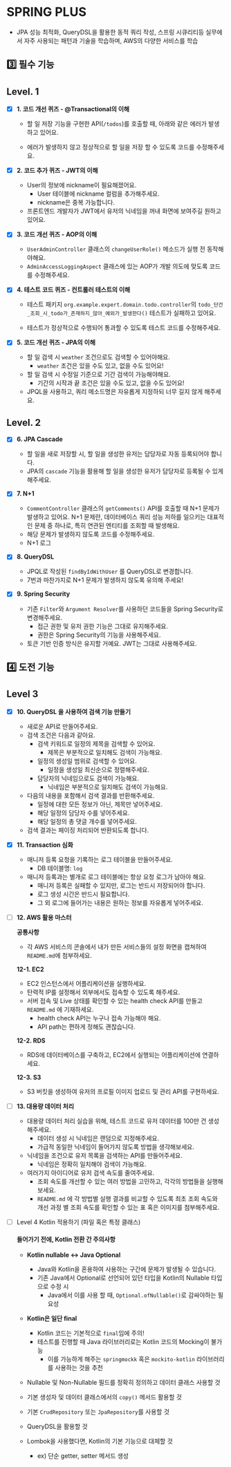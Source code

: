 # SPRING PLUS
- JPA 성능 최적화, QueryDSL을 활용한 동적 쿼리 작성, 스프링 시큐리티등 실무에서 자주 사용되는 패턴과 기술을 학습하며, AWS의 다양한 서비스를 학습

## 3️⃣ 필수 기능
## Level. 1
- [x] **1. 코드 개선 퀴즈 - @Transactional의 이해**

  - 할 일 저장 기능을 구현한 API(`/todos`)를 호출할 때, 아래와 같은 에러가 발생하고 있어요.

  - 에러가 발생하지 않고 정상적으로 할 일을 저장 할 수 있도록 코드를 수정해주세요.


- [x] **2. 코드 추가 퀴즈 - JWT의 이해**
  - User의 정보에 nickname이 필요해졌어요.
    - User 테이블에 nickname 컬럼을 추가해주세요.
    - nickname은 중복 가능합니다.
  - 프론트엔드 개발자가 JWT에서 유저의 닉네임을 꺼내 화면에 보여주길 원하고 있어요.


- [x] **3. 코드 개선 퀴즈 - AOP의 이해**

  - `UserAdminController` 클래스의 `changeUserRole()` 메소드가 실행 전 동작해야해요.
  - `AdminAccessLoggingAspect` 클래스에 있는 AOP가 개발 의도에 맞도록 코드를 수정해주세요.


- [x] **4. 테스트 코드 퀴즈 - 컨트롤러 테스트의 이해**

  - 테스트 패키지 `org.example.expert.domain.todo.controller`의
    `todo_단건_조회_시_todo가_존재하지_않아_예외가_발생한다()` 테스트가 실패하고 있어요.

  - 테스트가 정상적으로 수행되어 통과할 수 있도록 테스트 코드를 수정해주세요.


- [x] **5. 코드 개선 퀴즈 -  JPA의 이해**

  - 할 일 검색 시 `weather` 조건으로도 검색할 수 있어야해요.
      - `weather` 조건은 있을 수도 있고, 없을 수도 있어요!
  - 할 일 검색 시 수정일 기준으로 기간 검색이 가능해야해요.
      - 기간의 시작과 끝 조건은 있을 수도 있고, 없을 수도 있어요!
  - JPQL을 사용하고, 쿼리 메소드명은 자유롭게 지정하되 너무 길지 않게 해주세요.


## Level. 2

- [x] **6. JPA Cascade**

  - 할 일을 새로 저장할 시, 할 일을 생성한 유저는 담당자로 자동 등록되어야 합니다.
  - JPA의 `cascade` 기능을 활용해 할 일을 생성한 유저가 담당자로 등록될 수 있게 해주세요.

    
- [x] **7. N+1**

  - `CommentController` 클래스의 `getComments()` API를 호출할 때 N+1 문제가 발생하고 있어요. N+1 문제란, 데이터베이스 쿼리 성능 저하를 일으키는 대표적인 문제 중 하나로, 특히 연관된 엔티티를 조회할 때 발생해요.
  - 해당 문제가 발생하지 않도록 코드를 수정해주세요.
  - N+1 로그


- [x] **8. QueryDSL**

  - JPQL로 작성된 `findByIdWithUser` 를 QueryDSL로 변경합니다.
  - 7번과 마찬가지로 N+1 문제가 발생하지 않도록 유의해 주세요!


- [x] **9. Spring Security**

  - 기존 `Filter`와 `Argument Resolver`를 사용하던 코드들을 Spring Security로 변경해주세요.
      - 접근 권한 및 유저 권한 기능은 그대로 유지해주세요.
      - 권한은 Spring Security의 기능을 사용해주세요.
  - 토큰 기반 인증 방식은 유지할 거예요. JWT는 그대로 사용해주세요.

## 4️⃣ 도전 기능

## Level 3

- [x] **10. QueryDSL 을 사용하여 검색 기능 만들기**

  - 새로운 API로 만들어주세요.
  - 검색 조건은 다음과 같아요.
      - 검색 키워드로 일정의 제목을 검색할 수 있어요.
          - 제목은 부분적으로 일치해도 검색이 가능해요.
      - 일정의 생성일 범위로 검색할 수 있어요.
          - 일정을 생성일 최신순으로 정렬해주세요.
      - 담당자의 닉네임으로도 검색이 가능해요.
          - 닉네임은 부분적으로 일치해도 검색이 가능해요.
  - 다음의 내용을 포함해서 검색 결과를 반환해주세요.
      - 일정에 대한 모든 정보가 아닌, 제목만 넣어주세요.
      - 해당 일정의 담당자 수를 넣어주세요.
      - 해당 일정의 총 댓글 개수를 넣어주세요.
  - 검색 결과는 페이징 처리되어 반환되도록 합니다.


- [x] **11. Transaction 심화**

  - 매니저 등록 요청을 기록하는 로그 테이블을 만들어주세요.
      - DB 테이블명: `log`
  - 매니저 등록과는 별개로 로그 테이블에는 항상 요청 로그가 남아야 해요.
      - 매니저 등록은 실패할 수 있지만, 로그는 반드시 저장되어야 합니다.
      - 로그 생성 시간은 반드시 필요합니다.
      - 그 외 로그에 들어가는 내용은 원하는 정보를 자유롭게 넣어주세요.


- [ ] **12. AWS 활용 마스터**

    **공통사항**

  - 각 AWS 서비스의 콘솔에서 내가 만든 서비스들의 설정 화면을 캡쳐하여 `README.md`에 첨부하세요.

  **12-1. EC2**

  - EC2 인스턴스에서 어플리케이션을 실행하세요.
  - 탄력적 IP를 설정해서 외부에서도 접속할 수 있도록 해주세요.
  - 서버 접속 및 Live 상태를 확인할 수 있는 health check API를 만들고 `README.md` 에 기재하세요.
      - health check API는 누구나 접속 가능해야 해요.
      - API path는 편하게 정해도 괜찮습니다.

  **12-2. RDS**

  - RDS에 데이터베이스를 구축하고, EC2에서 실행되는 어플리케이션에 연결하세요.

  **12-3. S3**

  - S3 버킷을 생성하여 유저의 프로필 이미지 업로드 및 관리 API를 구현하세요.


- [ ] **13. 대용량 데이터 처리**

  - 대용량 데이터 처리 실습을 위해, 테스트 코드로 유저 데이터를 100만 건 생성해주세요.
      - 데이터 생성 시 닉네임은 랜덤으로 지정해주세요.
      - 가급적 동일한 닉네임이 들어가지 않도록 방법을 생각해보세요.
  - 닉네임을 조건으로 유저 목록을 검색하는 API를 만들어주세요.
      - 닉네임은 정확히 일치해야 검색이 가능해요.
  - 여러가지 아이디어로 유저 검색 속도를 줄여주세요.
      - 조회 속도를 개선할 수 있는 여러 방법을 고민하고, 각각의 방법들을 실행해보세요.
      - `README.md` 에 각 방법별 실행 결과를 비교할 수 있도록 최초 조회 속도와 개선 과정 별 조회 속도를 확인할 수 있는 표 혹은 이미지를 첨부해주세요.


- [ ] Level 4 Kotlin 적용하기 (파일 혹은 특정 클래스)

    #### 들어가기 전에, Kotlin 전환 간 주의사항

  -   **Kotlin nullable <-> Java Optional**
      -   Java와 Kotlin을 혼용하여 사용하는 구간에 문제가 발생될 수 있습니다.
      -   기존 Java에서 Optional로 선언되어 있던 타입을 Kotlin의 Nullable 타입으로 수정 시
          -   Java에서 이를 사용 할 때, `Optional.ofNullable()`로 감싸야하는 필요성
  -   **Kotlin은 일단 final**
      -   Kotlin 코드는 기본적으로 `final`임에 주의!
      -   테스트를 진행할 때 Java 라이브러리로는 Kotlin 코드의 Mocking이 불가능
          -   이를 가능하게 해주는 `springmockk` 혹은 `mockito-kotlin` 라이브러리를 사용하는 것을 추천

  - Nullable 및 Non-Nullable 필드를 정확히 정의하고 데이터 클래스 사용할 것
  - 기본 생성자 및 데이터 클래스에서의 `copy()` 메서드 활용할 것
  - 기본 `CrudRepository` 또는 `JpaRepository`를 사용할 것
  - QueryDSL을 활용할 것
  - Lombok을 사용했다면, Kotlin의 기본 기능으로 대체할 것
      - ex) 단순 getter, setter 메서드 생성